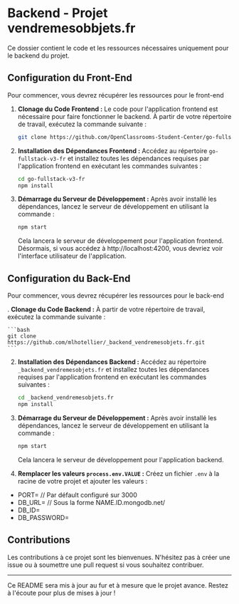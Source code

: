 # Backend - Projet vendremesobbjets.fr

Ce dossier contient le code et les ressources nécessaires uniquement pour le backend du projet.

## Configuration du Front-End

Pour commencer, vous devrez récupérer les ressources pour le front-end

1. **Clonage du Code Frontend :** Le code pour l'application frontend est nécessaire pour faire fonctionner le backend. À partir de votre répertoire de travail, exécutez la commande suivante :

    ```bash
    git clone https://github.com/OpenClassrooms-Student-Center/go-fullstack-v3-fr.git
    ```

2. **Installation des Dépendances Frontend :** Accédez au répertoire `go-fullstack-v3-fr` et installez toutes les dépendances requises par l'application frontend en exécutant les commandes suivantes :

    ```bash
    cd go-fullstack-v3-fr
    npm install
    ```

3. **Démarrage du Serveur de Développement :** Après avoir installé les dépendances, lancez le serveur de développement en utilisant la commande :

    ```bash
    npm start
    ```

    Cela lancera le serveur de développement pour l'application frontend. Désormais, si vous accédez à http://localhost:4200, vous devriez voir l'interface utilisateur de l'application.

## Configuration du Back-End

Pour commencer, vous devrez récupérer les ressources pour le back-end

. **Clonage du Code Backend :** À partir de votre répertoire de travail, exécutez la commande suivante :

    ```bash
    git clone https://github.com/mlhotellier/_backend_vendremesobjets.fr.git
    ```

2. **Installation des Dépendances Backend :** Accédez au répertoire `_backend_vendremesobjets.fr` et installez toutes les dépendances requises par l'application frontend en exécutant les commandes suivantes :

    ```bash
    cd _backend_vendremesobjets.fr
    npm install
    ```

3. **Démarrage du Serveur de Développement :** Après avoir installé les dépendances, lancez le serveur de développement en utilisant la commande :

    ```bash
    npm start
    ```

    Cela lancera le serveur de développement pour l'application backend.

4. **Remplacer les valeurs `process.env.VALUE` :** Créez un fichier `.env` à la racine de votre projet et ajouter les valeurs :
- PORT=<port> // Par défault configuré sur 3000
- DB_URL=<url> // Sous la forme NAME.ID.mongodb.net/
- DB_ID=<id>
- DB_PASSWORD=<password>


## Contributions

Les contributions à ce projet sont les bienvenues. N'hésitez pas à créer une issue ou à soumettre une pull request si vous souhaitez contribuer.

---

Ce README sera mis à jour au fur et à mesure que le projet avance. Restez à l'écoute pour plus de mises à jour !
